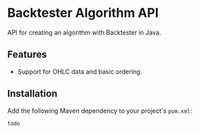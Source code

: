 # Backtester Algorithm API
API for creating an algorithm with Backtester in Java.

## Features
* Support for OHLC data and basic ordering.

## Installation
Add the following Maven dependency to your project's `pom.xml`:
```
todo
```
